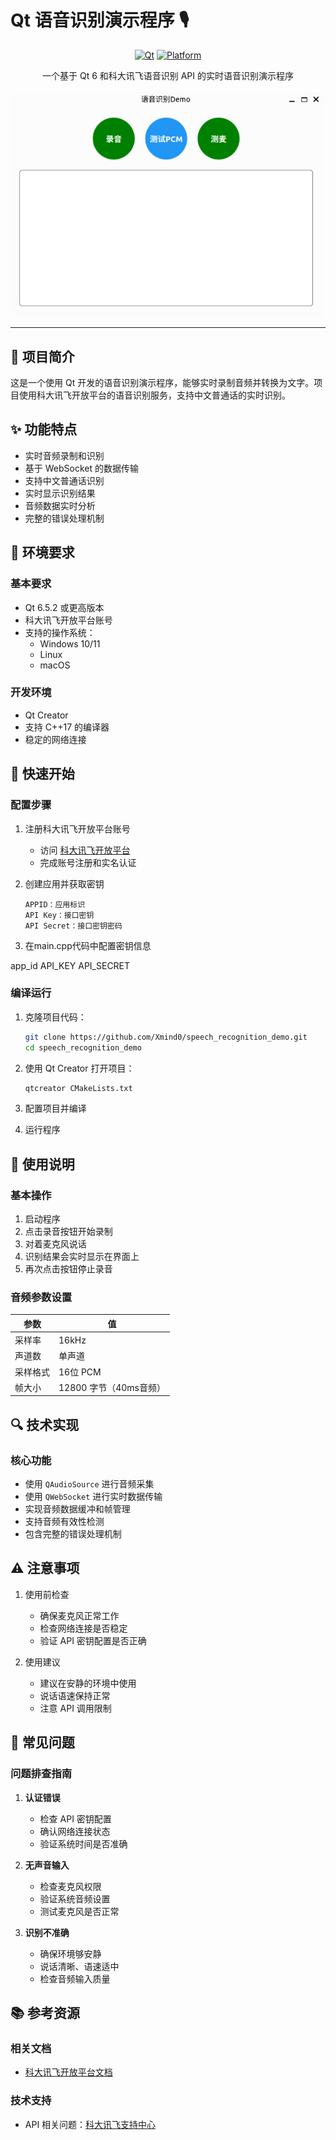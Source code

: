 # Qt 语音识别演示程序 🎙️

<div align="center">

[![Qt](https://img.shields.io/badge/Qt-6.5.2+-41CD52?style=flat-square&logo=qt&logoColor=white)](https://www.qt.io/)
[![Platform](https://img.shields.io/badge/平台-Windows%20|%20Linux%20|%20macOS-blue?style=flat-square)](https://www.qt.io/download)

一个基于 Qt 6 和科大讯飞语音识别 API 的实时语音识别演示程序


[![主页](https://github.com/Xmind0/speech_recognition_demo/blob/master/Screenshot%20from%202025-01-16%2023-21-22.png)](LICENSE)

</div>

---

## 📌 项目简介

这是一个使用 Qt 开发的语音识别演示程序，能够实时录制音频并转换为文字。项目使用科大讯飞开放平台的语音识别服务，支持中文普通话的实时识别。

## ✨ 功能特点

- 实时音频录制和识别
- 基于 WebSocket 的数据传输
- 支持中文普通话识别
- 实时显示识别结果
- 音频数据实时分析
- 完整的错误处理机制

## 🔧 环境要求

### 基本要求
- Qt 6.5.2 或更高版本
- 科大讯飞开放平台账号
- 支持的操作系统：
  - Windows 10/11
  - Linux
  - macOS

### 开发环境
- Qt Creator
- 支持 C++17 的编译器
- 稳定的网络连接

## 🚀 快速开始

### 配置步骤

1. 注册科大讯飞开放平台账号
   - 访问 [科大讯飞开放平台](https://www.xfyun.cn/)
   - 完成账号注册和实名认证

2. 创建应用并获取密钥
   ```
   APPID：应用标识
   API Key：接口密钥
   API Secret：接口密钥密码
   ```

3. 在main.cpp代码中配置密钥信息

app_id
API_KEY
API_SECRET

### 编译运行

1. 克隆项目代码：
   ```bash
   git clone https://github.com/Xmind0/speech_recognition_demo.git
   cd speech_recognition_demo
   ```

2. 使用 Qt Creator 打开项目：
   ```bash
   qtcreator CMakeLists.txt
   ```

3. 配置项目并编译
4. 运行程序

## 📖 使用说明

### 基本操作

1. 启动程序
2. 点击录音按钮开始录制
3. 对着麦克风说话
4. 识别结果会实时显示在界面上
5. 再次点击按钮停止录音

### 音频参数设置

| 参数 | 值 |
|------|-----|
| 采样率 | 16kHz |
| 声道数 | 单声道 |
| 采样格式 | 16位 PCM |
| 帧大小 | 12800 字节（40ms音频） |

## 🔍 技术实现

### 核心功能
- 使用 `QAudioSource` 进行音频采集
- 使用 `QWebSocket` 进行实时数据传输
- 实现音频数据缓冲和帧管理
- 支持音频有效性检测
- 包含完整的错误处理机制

## ⚠️ 注意事项

1. 使用前检查
   - 确保麦克风正常工作
   - 检查网络连接是否稳定
   - 验证 API 密钥配置是否正确

2. 使用建议
   - 建议在安静的环境中使用
   - 说话语速保持正常
   - 注意 API 调用限制

## 🐛 常见问题

### 问题排查指南

1. **认证错误**
   - 检查 API 密钥配置
   - 确认网络连接状态
   - 验证系统时间是否准确

2. **无声音输入**
   - 检查麦克风权限
   - 验证系统音频设置
   - 测试麦克风是否正常

3. **识别不准确**
   - 确保环境够安静
   - 说话清晰、语速适中
   - 检查音频输入质量


## 📚 参考资源

### 相关文档
- [科大讯飞开放平台文档](https://www.xfyun.cn/doc/asr/voicedictation/API.html)


### 技术支持
- API 相关问题：[科大讯飞支持中心](https://www.xfyun.cn/support)


